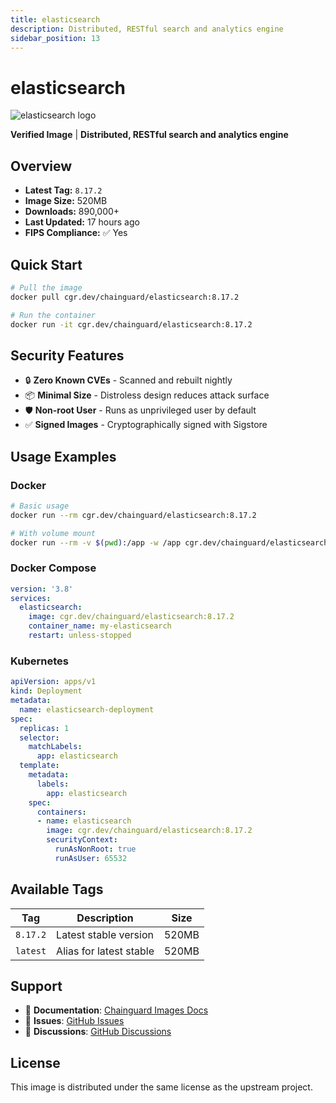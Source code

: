 ```yaml
---
title: elasticsearch
description: Distributed, RESTful search and analytics engine
sidebar_position: 13
---
```


# elasticsearch

![elasticsearch logo](https://www.svgrepo.com/show/373574/elasticsearch.svg)

**Verified Image** | **Distributed, RESTful search and analytics engine**

## Overview

- **Latest Tag:** `8.17.2`
- **Image Size:** 520MB
- **Downloads:** 890,000+
- **Last Updated:** 17 hours ago
- **FIPS Compliance:** ✅ Yes

## Quick Start

```bash
# Pull the image
docker pull cgr.dev/chainguard/elasticsearch:8.17.2

# Run the container
docker run -it cgr.dev/chainguard/elasticsearch:8.17.2
```

## Security Features

- 🔒 **Zero Known CVEs** - Scanned and rebuilt nightly
- 📦 **Minimal Size** - Distroless design reduces attack surface
- 🛡️ **Non-root User** - Runs as unprivileged user by default
- ✅ **Signed Images** - Cryptographically signed with Sigstore

## Usage Examples

### Docker

```bash
# Basic usage
docker run --rm cgr.dev/chainguard/elasticsearch:8.17.2

# With volume mount
docker run --rm -v $(pwd):/app -w /app cgr.dev/chainguard/elasticsearch:8.17.2
```

### Docker Compose

```yaml
version: '3.8'
services:
  elasticsearch:
    image: cgr.dev/chainguard/elasticsearch:8.17.2
    container_name: my-elasticsearch
    restart: unless-stopped
```

### Kubernetes

```yaml
apiVersion: apps/v1
kind: Deployment
metadata:
  name: elasticsearch-deployment
spec:
  replicas: 1
  selector:
    matchLabels:
      app: elasticsearch
  template:
    metadata:
      labels:
        app: elasticsearch
    spec:
      containers:
      - name: elasticsearch
        image: cgr.dev/chainguard/elasticsearch:8.17.2
        securityContext:
          runAsNonRoot: true
          runAsUser: 65532
```

## Available Tags

| Tag | Description | Size |
|-----|-------------|------|
| `8.17.2` | Latest stable version | 520MB |
| `latest` | Alias for latest stable | 520MB |

## Support

- 📖 **Documentation**: [Chainguard Images Docs](/)
- 🐛 **Issues**: [GitHub Issues](https://github.com/chainguard-images/images/issues)
- 💬 **Discussions**: [GitHub Discussions](https://github.com/chainguard-images/images/discussions)

## License

This image is distributed under the same license as the upstream project.
